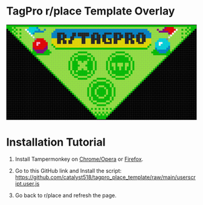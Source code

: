 # TagPro r/place Template Overlay

![image](design.png)


# Installation Tutorial

1. Install Tampermonkey on [Chrome/Opera](https://chrome.google.com/webstore/detail/tampermonkey/dhdgffkkebhmkfjojejmpbldmpobfkfo?hl=en) or [Firefox](https://addons.mozilla.org/en-US/firefox/addon/tampermonkey/).

2. Go to this GitHub link and Install the script: https://github.com/catalyst518/tagpro_place_template/raw/main/userscript.user.js 

3. Go back to r/place and refresh the page.
